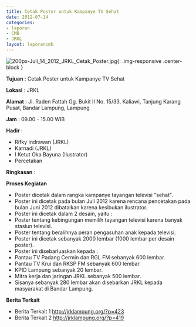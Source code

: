 ```yaml
---
title: Cetak Poster untuk Kampanye TV Sehat
date: 2012-07-14
categories:
- laporan
- CMB
- JRKL
layout: laporancmb
---
```


![200px-Juli_14_2012_JRKL_Cetak_Poster.jpg](/uploads/200px-Juli_14_2012_JRKL_Cetak_Poster.jpg){: .img-responsive .center-block }	
	
**Tujuan** :	Cetak Poster untuk Kampanye TV Sehat
	
**Lokasi** :	JRKL
	
**Alamat** : 	Jl. Raden Fattah Gg. Bukit II No. 15/33, Kaliawi, Tanjung Karang Pusat, Bandar Lampung, Lampung
	
**Jam** :	09.00 - 15.00 WIB
	
**Hadir** :	
*	Rifky Indrawan (JRKL)
*	Karnadi (JRKL)
*	I Ketut Oka Bayuna (Ilustrator)
*	Percetakan

**Ringkasan** :	

**Proses Kegiatan**
*	Poster dicetak dalam rangka kampanye tayangan televisi "sehat".
*	Poster ini dicetak pada bulan Juli 2012 karena rencana pencetakan pada bulan Juni 2012 dibatalkan karena kesibukan ilustrator.
*	Poster ini dicetak dalam 2 desain, yaitu :
*	Poster tentang kebingungan memilih tayangan televisi karena banyak stasiun televisi.
*	Poster tentang beralihnya peran pengasuhan anak kepada televisi.
*	Poster ini dicetak sebanyak 2000 lembar (1000 lembar per desain poster).
*	Poster ini disebarluaskan kepada :
*	Pantau TV Padang Cermin dan RGL FM sebanyak 600 lembar.
*	Pantau TV Krui dan RKSP FM sebanyak 600 lembar.
*	KPID Lampung sebanyak 20 lembar.
*	Mitra kerja dan jaringan JRKL sebanyak 500 lembar.
*	Sisanya sebanyak 280 lembar akan disebarkan JRKL kepada masyarakat di Bandar Lampung.

**Berita Terkait**
*	Berita Terkait 1 http://jrklampung.org/?p=423
*	Berita Terkait 2 http://jrklampung.org/?p=419
